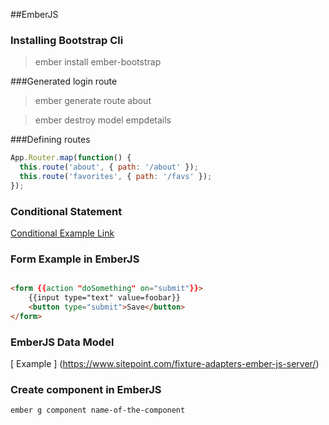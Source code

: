 ##EmberJS

### Installing Bootstrap Cli
>ember install ember-bootstrap

###Generated login route
>ember generate route about

>ember destroy model empdetails

###Defining routes

```javascript
App.Router.map(function() {
  this.route('about', { path: '/about' });
  this.route('favorites', { path: '/favs' });
});
```

### Conditional Statement 

[Conditional Example Link](http://www.tutorialspoint.com/emberjs/temp_conditon_if.htm)

### Form Example in EmberJS

```html

<form {{action "doSomething" on="submit"}}>
    {{input type="text" value=foobar}}
    <button type="submit">Save</button>
</form>

```

### EmberJS Data Model

[ Example ] (https://www.sitepoint.com/fixture-adapters-ember-js-server/)

### Create component in EmberJS

```
ember g component name-of-the-component

```


